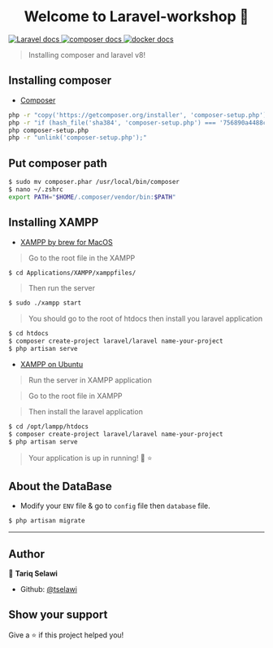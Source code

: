 <h1 align="center">Welcome to Laravel-workshop 👋</h1>
<p>
<a href="https://laravel.com/" target="_blank">
    <img alt="Laravel docs" src="https://img.shields.io/badge/laravel-php-red.svg" />
  </a>
  <a href="https://getcomposer.org/download/" target="_blank">
    <img alt="composer docs" src="https://img.shields.io/badge/composer-yes-green.svg" />
  </a>
  <a href="https://xammp.com" target="_blank">
    <img alt="docker docs" src="https://img.shields.io/badge/xampp-yes-orange.svg" />
  </a>
  </p>

  > Installing composer and laravel v8!

## Installing composer
- [Composer](https://getcomposer.org/download/)
```sh
php -r "copy('https://getcomposer.org/installer', 'composer-setup.php');"
php -r "if (hash_file('sha384', 'composer-setup.php') === '756890a4488ce9024fc62c56153228907f1545c228516cbf63f885e036d37e9a59d27d63f46af1d4d07ee0f76181c7d3') { echo 'Installer verified'; } else { echo 'Installer corrupt'; unlink('composer-setup.php'); } echo PHP_EOL;"
php composer-setup.php
php -r "unlink('composer-setup.php');"
```

## Put composer path
```sh 
$ sudo mv composer.phar /usr/local/bin/composer
$ nano ~/.zshrc
export PATH="$HOME/.composer/vendor/bin:$PATH"
```

## Installing XAMPP
- [XAMPP by brew for MacOS](https://formulae.brew.sh/cask/xampp)
> Go to the root file in the XAMPP

```sh
$ cd Applications/XAMPP/xamppfiles/ 
 ```
> Then run the server

```sh
$ sudo ./xampp start 
 ```
> You should go to the root of htdocs then install you laravel application
```sh
$ cd htdocs
$ composer create-project laravel/laravel name-your-project
$ php artisan serve
```
- [XAMPP on Ubuntu](https://phoenixnap.com/kb/how-to-install-xampp-on-ubuntu)
>Run the server in XAMPP application

> Go to the root file in XAMPP

> Then install the laravel application
```sh
$ cd /opt/lampp/htdocs 
$ composer create-project laravel/laravel name-your-project
$ php artisan serve
```
> Your application is up in running! 💫 ⭐️

## About the DataBase
- Modify your `ENV` file & go to `config` file then `database` file.

```sh
$ php artisan migrate
```
***
## Author

👤 **Tariq Selawi**

* Github: [@tselawi](https://github.com/tselawi)

## Show your support

Give a ⭐️ if this project helped you!


